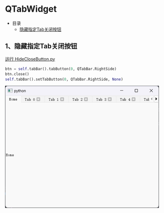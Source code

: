 # QTabWidget

- 目录
  - [隐藏指定Tab关闭按钮](#1隐藏指定Tab关闭按钮)

## 1、隐藏指定Tab关闭按钮

[运行 HideCloseButton.py](HideCloseButton.py)

```python
btn = self.tabBar().tabButton(0, QTabBar.RightSide)
btn.close()
self.tabBar().setTabButton(0, QTabBar.RightSide, None)
```

![HideCloseButton](ScreenShot/HideCloseButton.png)

